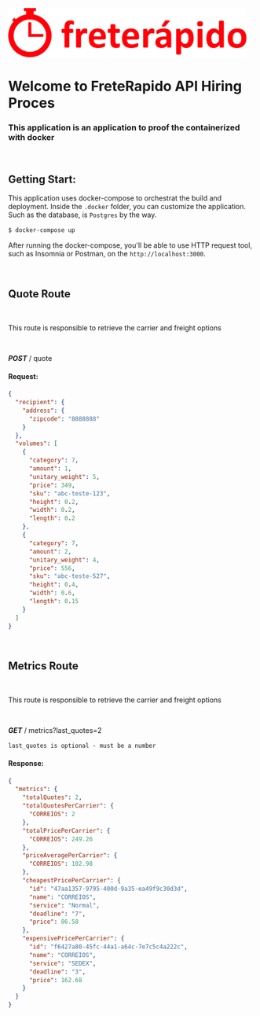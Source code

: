 <img src="./assets/frete-rapido-1.png" height="100">

<br>

# Welcome to FreteRapido API Hiring Proces

### This application is an application to proof the containerized with docker

<br>

## Getting Start:

This application uses docker-compose to orchestrat the build and deployment. Inside the `.docker` folder, you can customize the application. Such as the database, is `Postgres` by the way.

```bash
$ docker-compose up
```

After running the docker-compose, you'll be able to use HTTP request tool, such as Insomnia or Postman, on the `http://localhost:3000`.

<br>

## Quote Route

<br>

This route is responsible to retrieve the carrier and freight options

<br>

**_POST_** / quote

#### Request:

```json
{
  "recipient": {
    "address": {
      "zipcode": "8888888"
    }
  },
  "volumes": [
    {
      "category": 7,
      "amount": 1,
      "unitary_weight": 5,
      "price": 349,
      "sku": "abc-teste-123",
      "height": 0.2,
      "width": 0.2,
      "length": 0.2
    },
    {
      "category": 7,
      "amount": 2,
      "unitary_weight": 4,
      "price": 556,
      "sku": "abc-teste-527",
      "height": 0.4,
      "width": 0.6,
      "length": 0.15
    }
  ]
}
```

<br>

## Metrics Route

<br>

This route is responsible to retrieve the carrier and freight options

<br>

**_GET_** / metrics?last_quotes=2

```
last_quotes is optional - must be a number
```

#### Response:

```json
{
  "metrics": {
    "totalQuotes": 2,
    "totalQuotesPerCarrier": {
      "CORREIOS": 2
    },
    "totalPricePerCarrier": {
      "CORREIOS": 249.26
    },
    "priceAveragePerCarrier": {
      "CORREIOS": 102.98
    },
    "cheapestPricePerCarrier": {
      "id": "47aa1357-9795-400d-9a35-ea49f9c30d3d",
      "name": "CORREIOS",
      "service": "Normal",
      "deadline": "7",
      "price": 86.58
    },
    "expensivePricePerCarrier": {
      "id": "f6427a80-45fc-44a1-a64c-7e7c5c4a222c",
      "name": "CORREIOS",
      "service": "SEDEX",
      "deadline": "3",
      "price": 162.68
    }
  }
}
```

